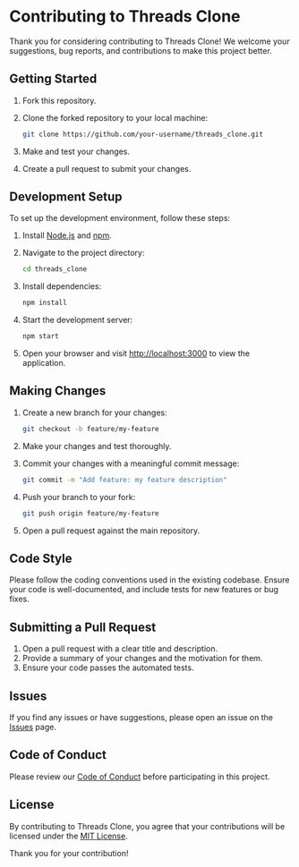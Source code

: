 # Contributing to Threads Clone

Thank you for considering contributing to Threads Clone! We welcome your suggestions, bug reports, and contributions to make this project better.

## Getting Started

1. Fork this repository.
2. Clone the forked repository to your local machine:

    ```bash
    git clone https://github.com/your-username/threads_clone.git
    ```

3. Make and test your changes.
4. Create a pull request to submit your changes.

## Development Setup

To set up the development environment, follow these steps:

1. Install [Node.js](https://nodejs.org/) and [npm](https://www.npmjs.com/).
2. Navigate to the project directory:

    ```bash
    cd threads_clone
    ```

3. Install dependencies:

    ```bash
    npm install
    ```

4. Start the development server:

    ```bash
    npm start
    ```

5. Open your browser and visit [http://localhost:3000](http://localhost:3000) to view the application.

## Making Changes

1. Create a new branch for your changes:

    ```bash
    git checkout -b feature/my-feature
    ```

2. Make your changes and test thoroughly.

3. Commit your changes with a meaningful commit message:

    ```bash
    git commit -m "Add feature: my feature description"
    ```

4. Push your branch to your fork:

    ```bash
    git push origin feature/my-feature
    ```

5. Open a pull request against the main repository.

## Code Style

Please follow the coding conventions used in the existing codebase. Ensure your code is well-documented, and include tests for new features or bug fixes.

## Submitting a Pull Request

1. Open a pull request with a clear title and description.
2. Provide a summary of your changes and the motivation for them.
3. Ensure your code passes the automated tests.

## Issues

If you find any issues or have suggestions, please open an issue on the [Issues](https://github.com/bedirhantong/threads_clone/issues) page.

## Code of Conduct

Please review our [Code of Conduct](CODE_OF_CONDUCT.md) before participating in this project.

## License

By contributing to Threads Clone, you agree that your contributions will be licensed under the [MIT License](LICENSE).

Thank you for your contribution!
